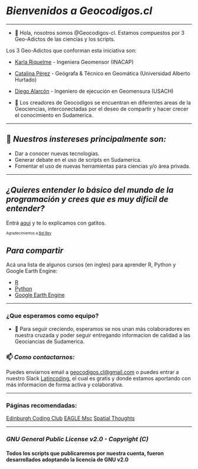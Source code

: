 # *Bienvenidos a Geocodigos.cl*
---
- 👋 Hola, nosotros somos @Geocodigos-cl. Estamos compuestos por 3 Geo-Adictos de las ciencias y los scripts.

Los 3 Geo-Adictos que conforman esta iniciativa son:
 - [Karla Riquelme](https://www.linkedin.com/in/karlariquelmecarrillo/) - Ingeniera Geomensor (INACAP)
 - [Catalina Pérez](https://www.linkedin.com/in/catalina-perez-n/) - Geógrafa & Técnico en Geomática (Universidad Alberto Hurtado)
 - [Diego Alarcón](https://www.linkedin.com/in/diegoalarc%C3%B3nd%C3%ADaz/) - Ingeniero de ejecución en Geomensura (USACH)

- 🌱 Los creadores de Geocodigos se encuentran en diferentes areas de la Geociencias, interconectadas por el deseo de compartir y hacer crecer el conocimiento en Sudamerica.

---

## 👀 *Nuestros instereses principalmente son:*
  * Dar a conocer nuevas tecnologias.
  * Generar debate en el uso de scripts en Sudamerica.
  * Fomentar el uso de nuevas herramientas para ciencias y/o área privada.

---

## *¿Quieres entender lo básico del mundo de la programación y crees que es muy dificil de entender?*
Entrá [aqui](https://teloexplicocongatitos.com/) y te lo explicamos con gatitos.

<sub><sup>Agradecimientos a [Bel Rey](https://teloexplicocongatitos.com/about)<sub><sup>

## *Para compartir*
Acá una lista de algunos cursos (en ingles) para aprender R, Python y Google Earth Engine:

- [R](https://ourcodingclub.github.io/tutorials/intro-to-r/)
- [Python](https://courses.spatialthoughts.com/python-foundation.html#what-next)
- [Google Earth Engine](https://courses.spatialthoughts.com/end-to-end-gee.html)

---
### ¿Que esperamos como equipo?
- 💞️ Para seguir creciendo, esperamos se nos unan más colaboradores en nuestra cruzada y poder seguir entregando informacion de calidad a las Geociancias de Sudamerica.

### 📫 *Como contactarnos:*
Puedes enviarnos email a geocodigos.cl@gmail.com o puedes entrar a nuestro Slack [Latincoding](https://join.slack.com/t/latincoding/shared_invite/zt-nnhgkb43-1ccg6DgMnyJU28zMHs~CJw), el cual es gratis y donde estamos aportando con más informacion de forma activa y colaborativa.

---

### Páginas recomendadas:

[Edinburgh Coding Club](https://ourcodingclub.github.io/)
[EAGLE Msc](http://eagle-science.org/)
[Spatial Thoughts](https://spatialthoughts.com/)


---

### *GNU General Public License v2.0 - Copyright (C)*

#### Todos los scripts que publicaremos por nuestra cuenta, fueron desarrollados adoptando la licencia de GNU v2.0

<!---
Geocodigos-cl/Geocodigos-cl is a ✨ special ✨ repository because its `README.md` (this file) appears on your GitHub profile.
You can click the Preview link to take a look at your changes.
--->

